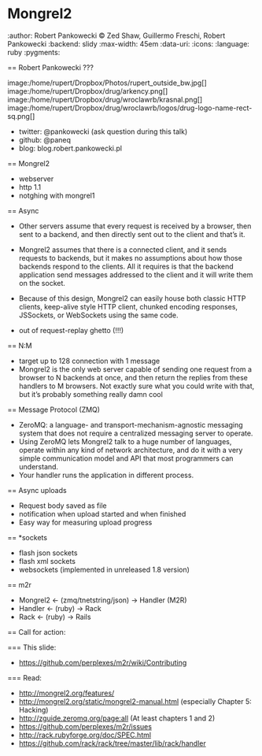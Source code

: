 Mongrel2
========
:author:    Robert Pankowecki
:copyright: Zed Shaw, Guillermo Freschi, Robert Pankowecki
:backend:   slidy
:max-width: 45em
:data-uri:
:icons:
:language: ruby
:pygments:


== Robert Pankowecki ???

image:/home/rupert/Dropbox/Photos/rupert_outside_bw.jpg[]
image:/home/rupert/Dropbox/drug/arkency.png[]
image:/home/rupert/Dropbox/drug/wroclawrb/krasnal.png[]
image:/home/rupert/Dropbox/drug/wroclawrb/logos/drug-logo-name-rect-sq.png[]

* twitter: @pankowecki (ask question during this talk)
* github:  @paneq
* blog:    blog.robert.pankowecki.pl

== Mongrel2

* webserver
* http 1.1
* notghing with mongrel1

== Async

* Other servers assume that every request is received by a browser, then sent to a backend, and then directly sent out to the client and that’s it.

* Mongrel2 assumes that there is a connected client, and it sends requests to backends, but it makes no assumptions about how those backends respond to the clients. All it requires is that the backend application send messages addressed to the client and it will write them on the socket.

* Because of this design, Mongrel2 can easily house both classic HTTP clients, keep-alive style HTTP client, chunked encoding responses, JSSockets, or WebSockets using the same code.

* out of request-replay ghetto (!!!)

== N:M

* target up to 128 connection with 1 message
* Mongrel2 is the only web server capable of sending one request from a browser to N backends at once, and then return the replies from these handlers to M browsers. Not exactly sure what you could write with that, but it’s probably something really damn cool

== Message Protocol (ZMQ)

* ZeroMQ: a language- and transport-mechanism-agnostic messaging system that does not require a centralized messaging server to operate.
* Using ZeroMQ lets Mongrel2 talk to a huge number of languages, operate within any kind of network architecture, and do it with a very simple communication model and API that 
most programmers can understand.
* Your handler runs the application in different process.

== Async uploads

* Request body saved as file
* notification when upload started and when finished
* Easy way for measuring upload progress

== *sockets

* flash json sockets
* flash xml sockets
* websockets (implemented in unreleased 1.8 version)

== m2r

* Mongrel2 <- (zmq/tnetstring/json) -> Handler (M2R)
* Handler <- (ruby) -> Rack
* Rack <- (ruby) -> Rails

== Call for action:

=== This slide:

* https://github.com/perplexes/m2r/wiki/Contributing

=== Read:

* http://mongrel2.org/features/
* http://mongrel2.org/static/mongrel2-manual.html (especially Chapter 5: Hacking)
* http://zguide.zeromq.org/page:all (At least chapters 1 and 2)
* https://github.com/perplexes/m2r/issues
* http://rack.rubyforge.org/doc/SPEC.html
* https://github.com/rack/rack/tree/master/lib/rack/handler
